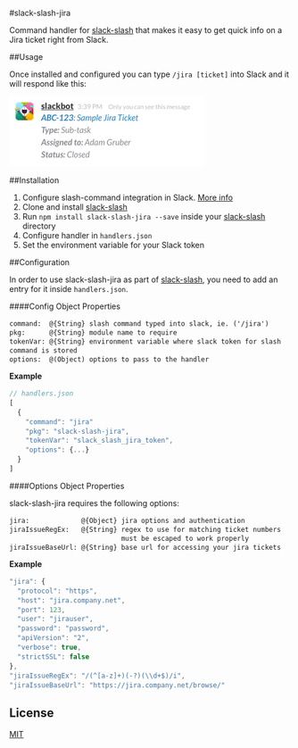 #slack-slash-jira

Command handler for [slack-slash][ss] that makes it easy to get quick info on a Jira ticket right from Slack.

##Usage

Once installed and configured you can type `/jira [ticket]` into Slack and it will respond like this:

![Slack Response](slack-slash-jira-response.png)

##Installation

1. Configure slash-command integration in Slack. [More info](https://api.slack.com/slash-commands)
2. Clone and install [slack-slash][ss]
3. Run `npm install slack-slash-jira --save` inside your [slack-slash][ss] directory
4. Configure handler in `handlers.json`
5. Set the environment variable for your Slack token

##Configuration

In order to use slack-slash-jira as part of [slack-slash][ss], you need to add an entry for it inside `handlers.json`.

####Config Object Properties

```
command:  @{String} slash command typed into slack, ie. ('/jira')
pkg:      @{String} module name to require
tokenVar: @{String} environment variable where slack token for slash command is stored
options:  @(Object) options to pass to the handler
```

**Example**
```js
// handlers.json
[
  {
    "command": "jira"
    "pkg": "slack-slash-jira",
    "tokenVar": "slack_slash_jira_token",
    "options": {...}
  }
]
```

####Options Object Properties

slack-slash-jira requires the following options:

```
jira:             @{Object} jira options and authentication
jiraIssueRegEx:   @{String} regex to use for matching ticket numbers
                            must be escaped to work properly
jiraIssueBaseUrl: @{String} base url for accessing your jira tickets
```

**Example**
```js
"jira": {
  "protocol": "https",
  "host": "jira.company.net",
  "port": 123,
  "user": "jirauser",
  "password": "password",
  "apiVersion": "2",
  "verbose": true,
  "strictSSL": false
},
"jiraIssueRegEx": "/(^[a-z]+)(-?)(\\d+$)/i",
"jiraIssueBaseUrl": "https://jira.company.net/browse/"
```

## License

[MIT](/LICENSE.md)

[ss]: https://github.com/dowjones/slack-slash

